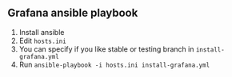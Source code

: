 Grafana ansible playbook
--------------------------

1. Install ansible
2. Edit `hosts.ini`
3. You can specify if you like stable or testing branch in `install-grafana.yml`
4. Run `ansible-playbook -i hosts.ini install-grafana.yml`